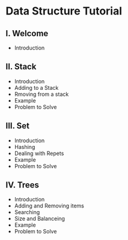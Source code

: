 # Data Structure Tutorial
## I. Welcome
* Introduction
## II. Stack
* Introduction
* Adding to a Stack
* Rmoving from a stack
* Example
* Problem to Solve
## III. Set
* Introduction
* Hashing
* Dealing with Repets
* Example
* Problem to Solve
## IV. Trees
* Introduction
* Adding and Removing items
* Searching
* Size and Balanceing
* Example
* Problem to Solve
